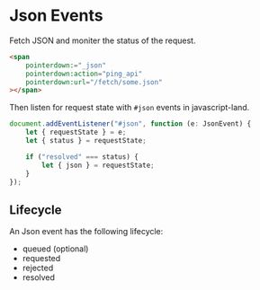 # Json Events

Fetch JSON and moniter the status of the request.

```html
<span
	pointerdown:="_json"
	pointerdown:action="ping_api"
	pointerdown:url="/fetch/some.json"
></span>
```

Then listen for request state with `#json` events in javascript-land.

```ts
document.addEventListener("#json", function (e: JsonEvent) {
	let { requestState } = e;
	let { status } = requestState;

	if ("resolved" === status) {
		let { json } = requestState;
	}
});
```

## Lifecycle

An Json event has the following lifecycle:

- queued (optional)
- requested
- rejected
- resolved
